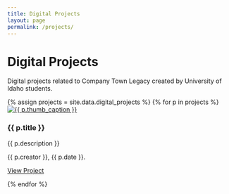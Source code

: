 ```yaml
---
title: Digital Projects
layout: page
permalink: /projects/
---
```


# Digital Projects 

Digital projects related to Company Town Legacy created by University of Idaho students.

<div class="row">
{% assign projects = site.data.digital_projects %}
{% for p in projects %}
<div class="item col-md-4 mb-2" >
    <div class="card">
        <a href="{{ p.link }}" target="_blank">
            <img class="card-img-top lazy" src="{{ p.thumbnail | prepend: '/objects/' | relative_url }}" alt="{{ p.thumb_caption }}">
        </a>
        <div class="card-body text-center search">
            <h3 class="card-title">{{ p.title }}</h3>
            <p class="card-text">{{ p.description }}</p>
            <p class="card-text">{{ p.creator }}, {{ p.date }}.</p>
            <p>
                <a href="{{ p.link }}" target="_blank" class="btn btn-sm btn-outline-info" title="link to {{ p.title | escape }}">View Project</a>
            </p>
        </div>
    </div>
</div>
{% endfor %}
</div>